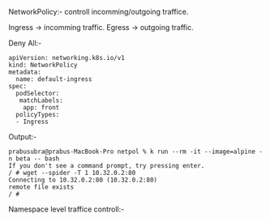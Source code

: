 NetworkPolicy:-
 controll incomming/outgoing traffice.

Ingress -> incomming traffic.
Egress -> outgoing traffic.

Deny All:-
```
apiVersion: networking.k8s.io/v1
kind: NetworkPolicy
metadata:
  name: default-ingress
spec:
  podSelector:
   matchLabels:
    app: front
  policyTypes:
  - Ingress
```

Output:-

```
prabusubra@prabus-MacBook-Pro netpol % k run --rm -it --image=alpine -n beta -- bash
If you don't see a command prompt, try pressing enter.
/ # wget --spider -T 1 10.32.0.2:80
Connecting to 10.32.0.2:80 (10.32.0.2:80)
remote file exists
/ #
```
Namespace level traffice controll:-
